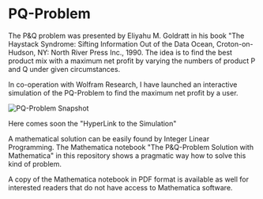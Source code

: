 # PQ-Problem
The P&Q problem was presented by Eliyahu M. Goldratt in his book "The Haystack Syndrome: Sifting Information Out of the Data Ocean, Croton-on-Hudson, NY: North River Press Inc., 1990. The idea is to find the best product mix with a maximum net profit by varying the numbers of product P and Q under given circumstances.

In co-operation with Wolfram Research, I have launched an interactive simulation of the PQ-Problem to find the maximum net profit by a user.

![PQ-Problem Snapshot](https://github.com/JuergenKanz/PQ-Solution/blob/master/PQ-Problem-Snapshot.jpg)

Here comes soon the "HyperLink to the Simulation" 

A mathematical solution can be easily found by Integer Linear Programming. The Mathematica notebook "The P&Q-Problem Solution with Mathematica" in this repository shows a pragmatic way how to solve this kind of problem.

A copy of the Mathematica notebook in PDF format is available as well for interested readers that do not have access to Mathematica software.

